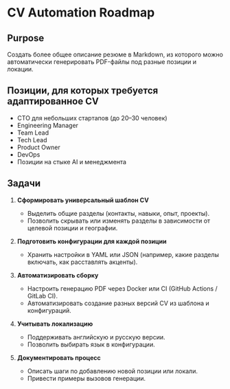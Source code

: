 # CV Automation Roadmap

## Purpose

Создать более общее описание резюме в Markdown, из которого можно автоматически генерировать PDF-файлы под разные позиции и локации.

## Позиции, для которых требуется адаптированное CV

- CTO для небольших стартапов (до 20–30 человек)
- Engineering Manager
- Team Lead
- Tech Lead
- Product Owner
- DevOps
- Позиции на стыке AI и менеджмента

## Задачи

1. **Сформировать универсальный шаблон CV**
   - Выделить общие разделы (контакты, навыки, опыт, проекты).
   - Позволить скрывать или изменять разделы в зависимости от целевой позиции и географии.

2. **Подготовить конфигурации для каждой позиции**
   - Хранить настройки в YAML или JSON (например, какие разделы включать, как расставлять акценты).

3. **Автоматизировать сборку**
   - Настроить генерацию PDF через Docker или CI (GitHub Actions / GitLab CI).
   - Автоматизировать создание разных версий CV из шаблона и конфигураций.

4. **Учитывать локализацию**
   - Поддерживать английскую и русскую версии.
   - Позволить выбирать язык в конфигурации.

5. **Документировать процесс**
   - Описать шаги по добавлению новой позиции или локали.
   - Привести примеры вызовов генерации.


